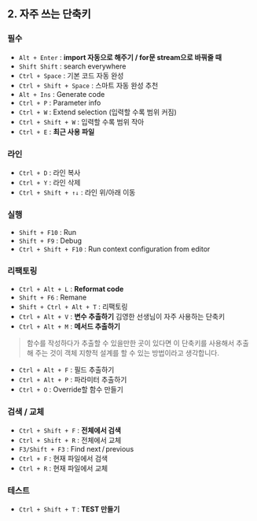 ## 2. 자주 쓰는 단축키

### 필수

- `Alt + Enter` : **import 자동으로 해주기 / for문 stream으로 바꿔줄 때** 
- `Shift Shift` : search everywhere
- `Ctrl + Space` : 기본 코드 자동 완성
- `Ctrl + Shift + Space` : 스마트 자동 완성 추천
- `Alt + Ins` : Generate code
- `Ctrl + P` : Parameter info
- `Ctrl + W` : Extend selection (입력할 수록 범위 커짐)
- `Ctrl + Shift + W` : 입력할 수록 범위 작아
- `Ctrl + E` : **최근 사용 파일**

### 라인

- `Ctrl + D` : 라인 복사
- `Ctrl + Y` : 라인 삭제
- `Ctrl + Shift + ↑↓` : 라인 위/아래 이동

### 실행

- `Shift + F10` : Run
- `Shift + F9` : Debug
- `Ctrl + Shift + F10` : Run context configuration from editor

### 리팩토링

- `Ctrl + Alt + L` : **Reformat code**
- `Shift + F6` : Remane
- `Shift + Ctrl + Alt + T` : 리팩토링
- `Ctrl + Alt + V` : **변수 추출하기** 김영한 선생님이 자주 사용하는 단축키
- `Ctrl + Alt + M` : **메서드 추출하기**
> 함수를 작성하다가 추출할 수 있을만한 곳이 있다면 이 단축키를 사용해서 추출해 주는 것이 객체 지향적 설계를 할 수 있는 방법이라고 생각합니다.
- `Ctrl + Alt + F` : 필드 추출하기
- `Ctrl + Alt + P` : 파라미터 추출하기
- `Ctrl + O` : Override할 함수 만들기

### 검색 / 교체

- `Ctrl + Shift + F` : **전체에서 검색**
- `Ctrl + Shift + R` : 전체에서 교체
- `F3/Shift + F3` : Find next / previous
- `Ctrl + F` : 현재 파일에서 검색
- `Ctrl + R` : 현재 파일에서 교체


### 테스트
- `Ctrl + Shift + T` : **TEST 만들기**